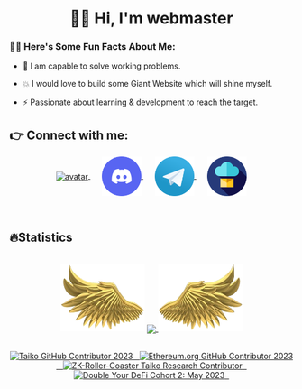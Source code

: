 <h1 align="center">👋🏻 Hi, I'm webmaster</h1>

### 👨‍💻 Here's Some Fun Facts About Me:

- 💬 I am capable to solve working problems.

- 💥 I would love to build some Giant Website which will shine myself.

- ⚡ Passionate about learning & development to reach the target.

## 👉 Connect with me:

<p align="center" justify="rounded">
    <a style="margin: 0 10px;" href="https://hunterdev.vercel.app/" target="blank" title="Portfolio">
      <img align="center" src="https://i.ibb.co/q95pPdk/15656252-modified.png" alt="avatar" height="70" width="70" />
    </a>
    <a style="margin: 0 10px" href="http://discord.com/users/1266447909398773882/" target="blank" title="Discord">
        <img align="center" src="assets/icons/discord-v2.svg" alt="discord" height="70" width="70" />
    </a>
    <a style="margin: 0 10px" href="http://t.me/crypto_1225" target="blank" title="Telegram">
        <img align="center" src="assets/icons/telegram.svg" alt="telegram" height="70" width="70" />
    </a>
    <a style="margin: 0 10px" href="mailto:hardysmith940110@gmail.com" target="blank" title="Email">
        <img align="center" src="assets/icons/email.svg" alt="email" height="70" width="70" />
    </a>
</p>

<br>

<h2 align="left">🔥Statistics</h2>
<br>
<div align="center">
        <img align="start" height="120" width="150" right="50" src="https://github.com/webmaster1225/webmaster1225/blob/main/assets/images/left.png">
      <a href="https://github.com/webmaster1225">
        <img align="center" height="160em" src="https://github-readme-stats-eight-theta.vercel.app/api?username=webmaster1225&show_icons=true&theme=radical&include_all_commits=true&count_private=true"/>
      </a>
        <img align="start" height="120" width="150" src="https://github.com/webmaster1225/webmaster1225/blob/main/assets/images/right.png"/>
</div>
<br>
<div align="center">
    <p>
        <a target="_blank"href="https://www.gitpoap.io/gp/893"><img height=175 alt="Taiko GitHub Contributor 2023" src="https://www.gitpoap.io/_next/image?url=https%3A%2F%2Fassets.poap.xyz%2Fgitpoap3a-2023-taiko-contributor-2022-logo-1671723111328.png&w=750&q=75" />&nbsp;&nbsp;
        <a target="_blank"href="https://www.gitpoap.io/gp/879"><img height=175 alt="Ethereum.org GitHub Contributor 2023" src="https://www.gitpoap.io/_next/image?url=https%3A%2F%2Fassets.poap.xyz%2Fgitpoap3a-2023-ethereumorg-contributor-2022-logo-1671568487547.png&w=750&q=75" />&nbsp;&nbsp;
        <a target="_blank"href="https://poap.gallery/event/128736"><img height=175 alt="ZK-Roller-Coaster Taiko Research Contributor" src="https://assets.poap.xyz/taiko-research-contributors-2023-logo-1685987761596.png" />&nbsp;&nbsp;
        <a target="_blank" href="https://collectors.poap.xyz/en-US/token/6673781"><img height=175 alt="Double Your DeFi Cohort 2: May 2023" src="https://assets.poap.xyz/0c6eaacb-d527-479b-8a0e-d9e60726851d.png" />&nbsp;&nbsp;
    </p>
</div>
